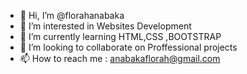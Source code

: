 - 👋 Hi, I’m @florahanabaka
- 👀 I’m interested in Websites Development
- 🌱 I’m currently learning HTML,CSS ,BOOTSTRAP
- 💞️ I’m looking to collaborate on Proffessional projects
- 📫 How to reach me : anabakaflorah@gmail.com

<!---
florahanabaka/florahanabaka is a ✨ special ✨ repository because its `README.md` (this file) appears on your GitHub profile.
You can click the Preview link to take a look at your changes.
--->
